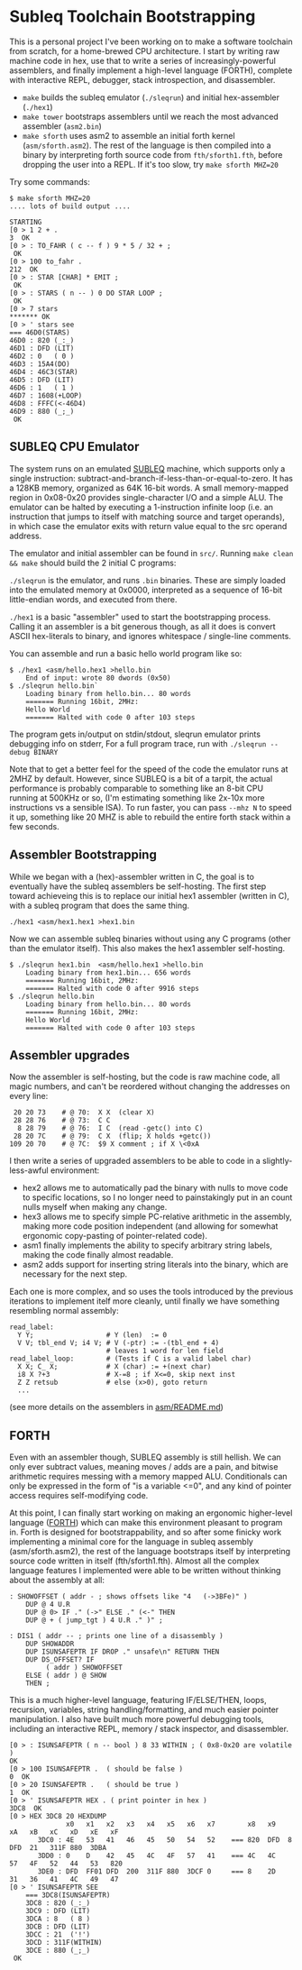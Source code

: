 # Subleq Toolchain Bootstrapping

This is a personal project I've been working on to make a software toolchain from scratch, for a home-brewed CPU architecture. I start by writing raw machine code in hex, use that to write a series of increasingly-powerful assemblers, and finally implement a high-level language (FORTH), complete with interactive REPL, debugger, stack introspection, and disassembler.

- `make` builds the subleq emulator (`./sleqrun`) and initial hex-assembler (`./hex1`)
- `make tower` bootstraps assemblers until we reach the most advanced assembler (`asm2.bin`)
- `make sforth` uses asm2 to assemble an initial forth kernel (`asm/sforth.asm2`). The rest of the language is then compiled into a binary by interpreting forth source code from `fth/sforth1.fth`, before dropping the user into a REPL. If it's too slow, try `make sforth MHZ=20`

Try some commands:
```
$ make sforth MHZ=20
.... lots of build output ....

STARTING
[0 > 1 2 + .
3  OK
[0 > : TO_FAHR ( c -- f ) 9 * 5 / 32 + ;
 OK
[0 > 100 to_fahr .
212  OK
[0 > : STAR [CHAR] * EMIT ;
 OK
[0 > : STARS ( n -- ) 0 DO STAR LOOP ;
 OK
[0 > 7 stars
******* OK
[0 > ' stars see
=== 46D0(STARS)
46D0 : 820 (_:_)
46D1 : DFD (LIT)
46D2 : 0   ( 0 )
46D3 : 15A4(DO)
46D4 : 46C3(STAR)
46D5 : DFD (LIT)
46D6 : 1   ( 1 )
46D7 : 1608(+LOOP)
46D8 : FFFC(<-46D4)
46D9 : 880 (_;_)
 OK
```

## SUBLEQ CPU Emulator

The system runs on an emulated [SUBLEQ](https://esolangs.org/wiki/Subleq) machine, which supports only a single instruction: subtract-and-branch-if-less-than-or-equal-to-zero. It has a 128KB memory, organized as 64K 16-bit words. A small memory-mapped region in 0x08-0x20 provides single-character I/O and a simple ALU. The emulator can be halted by executing a 1-instruction infinite loop (i.e. an instruction that jumps to itself with matching source and target operands), in which case the emulator exits with return value equal to the src operand address.

The emulator and initial assembler can be found in `src/`.  Running `make clean && make` should build the 2 initial C programs:

`./sleqrun` is the emulator, and runs `.bin` binaries. These are simply loaded into the emulated memory at 0x0000, interpreted as a sequence of 16-bit little-endian words, and executed from there.

`./hex1` is a basic "assembler" used to start the bootstrapping process. Calling it an assembler is a bit generous though, as all it does is convert ASCII hex-literals to binary, and ignores whitespace / single-line comments.

You can assemble and run a basic hello world program like so:

```
$ ./hex1 <asm/hello.hex1 >hello.bin
    End of input: wrote 80 dwords (0x50)
$ ./sleqrun hello.bin`
    Loading binary from hello.bin... 80 words
    ======= Running 16bit, 2MHz:
    Hello World
    ======= Halted with code 0 after 103 steps
```

The program gets in/output on stdin/stdout, sleqrun emulator prints debugging info on stderr,
For a full program trace, run with `./sleqrun --debug BINARY`

Note that to get a better feel for the speed of the code the emulator runs at 2MHZ by default. However, since SUBLEQ is a bit of a tarpit, the actual performance is probably comparable to something like an 8-bit CPU running at 500KHz or so, (I'm estimating something like 2x-10x more instructions vs a sensible ISA). To run faster, you can pass `--mhz N` to speed it up, something like 20 MHZ is able to rebuild the entire forth stack within a few seconds.

## Assembler Bootstrapping

While we began with a (hex)-assembler written in C, the goal is to eventually have the subleq assemblers be self-hosting. The first step toward achieveing this is to replace our initial hex1 assembler (written in C), with a subleq program that does the same thing.

`./hex1 <asm/hex1.hex1 >hex1.bin`

Now we can assemble subleq binaries without using any C programs (other than the emulator itself). This also makes the hex1 assembler self-hosting.

```
$ ./sleqrun hex1.bin  <asm/hello.hex1 >hello.bin
    Loading binary from hex1.bin... 656 words
    ======= Running 16bit, 2MHz:
    ======= Halted with code 0 after 9916 steps
$ ./sleqrun hello.bin
    Loading binary from hello.bin... 80 words
    ======= Running 16bit, 2MHz:
    Hello World
    ======= Halted with code 0 after 103 steps
```


## Assembler upgrades

Now the assembler is self-hosting, but the code is raw machine code, all magic numbers, and can't be
reordered without changing the addresses on every line:

```
 20 20 73    # @ 70:  X X  (clear X)
 28 28 76    # @ 73:  C C
  8 28 79    # @ 76:  I C  (read -getc() into C)
 28 20 7C    # @ 79:  C X  (flip; X holds +getc())
109 20 70    # @ 7C:  $9 X comment ; if X \<0xA
```

I then write a series of upgraded assemblers to be able to
code in a slightly-less-awful environment:

- hex2 allows me to automatically pad the binary with nulls to move code to specific locations, so I no longer need to painstakingly put in an count nulls myself when making any change.
- hex3 allows me to specify simple PC-relative arithmetic in the assembly, making more code position independent (and allowing for somewhat ergonomic copy-pasting of pointer-related code).
- asm1 finally implements the ability to specify arbitrary string labels, making the code finally almost readable.
- asm2 adds support for inserting string literals into the binary, which are necessary for the next step.

Each one is more complex, and so uses the tools introduced by the previous iterations to implement itelf more cleanly, until finally we have something resembling normal assembly:

```
read_label:
  Y Y;                  # Y (len)  := 0
  V V; tbl_end V; i4 V; # V (-ptr) := -(tbl_end + 4)
                        # leaves 1 word for len field
read_label_loop:        # (Tests if C is a valid label char)
  X X; C_ X;            # X (char) := +(next char)
  i8 X ?+3              # X-=8 ; if X<=0, skip next inst
  Z Z retsub            # else (x>0), goto return
  ...
```

(see more details on the assemblers in [asm/README.md](asm/README.md))

## FORTH

Even with an assembler though, SUBLEQ assembly is still hellish. We can only ever subtract values, meaning moves / adds are a pain, and bitwise arithmetic requires messing with a memory mapped ALU. Conditionals can only be expressed in the form of "is a variable <=0", and any kind of pointer access requires self-modifying code.

At this point, I can finally start working on making an ergonomic higher-level language ([FORTH](https://en.wikipedia.org/wiki/Forth_\(programming_language\))) which can make this environment pleasant to program in. Forth is designed for bootstrappability, and so after some finicky work implementing a minimal core for the language in subleq assembly (asm/sforth.asm2), the rest of the language bootstraps itself by interpreting source code written in itself (fth/sforth1.fth). Almost all the complex language features I implemented were able to be written without thinking about the assembly at all:


    : SHOWOFFSET ( addr - ; shows offsets like "4   (->3BFe)" )
        DUP @ 4 U.R
        DUP @ 0> IF ." (->" ELSE ." (<-" THEN
        DUP @ + ( jump_tgt ) 4 U.R ." )" ;

    : DIS1 ( addr -- ; prints one line of a disassembly )
        DUP SHOWADDR
        DUP ISUNSAFEPTR IF DROP ." unsafe\n" RETURN THEN
        DUP DS_OFFSET? IF
             ( addr ) SHOWOFFSET
        ELSE ( addr ) @ SHOW
        THEN ;

This is a much higher-level language, featuring IF/ELSE/THEN, loops, recursion, variables, string handling/formatting, and much easier pointer manipulation. I also have built much more powerful debugging tools, including an interactive REPL, memory / stack inspector, and disassembler.

```
[0 > : ISUNSAFEPTR ( n -- bool ) 8 33 WITHIN ; ( 0x8-0x20 are volatile )
OK
[0 > 100 ISUNSAFEPTR .  ( should be false )
0  OK
[0 > 20 ISUNSAFEPTR .   ( should be true )
1  OK
[0 > ' ISUNSAFEPTR HEX . ( print pointer in hex )
3DC8  OK
[0 > HEX 3DC8 20 HEXDUMP
              x0   x1   x2   x3   x4   x5   x6   x7        x8   x9   xA   xB   xC   xD   xE   xF
       3DC0 : 4E   53   41   46   45   50   54   52    === 820  DFD  8    DFD  21   311F 880  3DBA
       3DD0 : 0    D    42   45   4C   4F   57   41    === 4C   4C   57   4F   52   44   53   820
       3DE0 : DFD  FF01 DFD  200  311F 880  3DCF 0     === 8    2D   31   36   41   4C   49   47
[0 > ' ISUNSAFEPTR SEE
    === 3DC8(ISUNSAFEPTR)
    3DC8 : 820 (_:_)
    3DC9 : DFD (LIT)
    3DCA : 8   ( 8 )
    3DCB : DFD (LIT)
    3DCC : 21  ('!')
    3DCD : 311F(WITHIN)
    3DCE : 880 (_;_)
 OK
```


<!-- Example interactive coding/debugging session
```
[0 > : SQR ( n ) DUP * ;
[0 > 3 sqr .
9  OK
[0 > 3 dup sqr .s
2 : 3 9  OK
[2 > 2drop
 OK
[0 > 3 dup sqr swap 1- .s   ( lets test this out )
2 : 9 2  OK
[2 > dup sqr swap 1- .s     ( we can see how the stack evolves over time)
3 : 9 4 1  OK
[3 > dup sqr swap 1- .s
4 : 9 4 1 0  OK
[4 > 2drop 2drop
 OK
[0 > : SUMSQRS ( n -- sum ) DUP 0= IF ( 0 ) RETURN THEN
    DUP SQR SWAP 1- ( sum n ) RECURSE ;
 OK
[0 > 3 sumqrs .s    ( oops, typo )
SUMQRS?
RESTART (v0.2)
[0 > 3 sumsqrs .s   ( oops, looks like we didn't sum the results )
4 : 9 4 1 0  OK
[4 > : SUMSQRS ( n -- sum ) DUP 0= IF ( 0 ) RETURN THEN
    DUP SQR SWAP 1- ( sum n ) RECURSE ( sum recsum ) + ;
 OK
[4 > 2DROP 2DROP    ( we clean up our stack )
 OK
[0 > 3 sumsqrs .s
1 : 14  OK
```
-->


<!-- TODO
    - show language features (isprime?)
      LOOPS, IF/THEN, CASE, strings, errs, vars
    - show interactive session / REPL, .S, etc
    - show disassembler
        ' listprimes hex .
        ' listprimes see
        ' listprimes CFA> .
        470A 10 dump
    - show rs? useful for debugging recursive
      or tricky functions
        : T3 ( dumps the return stack) .RS ;
        : T2 T3 ;
        : T1 T2 ;
        T1
        === RSP: 1020
        3FC) 482C: (T2)+1   = [880 (_;_)]
        3FD) 4834: (T1)+1   = [880 (_;_)]
        3FE) 3752: (?EXECUTE)+12  = [880 (_;_)]
        3FF) 39CF: (NEW_INTERPRET)+10  = [3982(?STACK)]
        400) 38F9: (RESTART)+4A  = [E3A (LITSTR)]
    - recursion (RECURSE, TAILRECURSE)
: COLLATZ ( n ) DUP . ( print n )
CASE
    1 OF            .RS            ENDOF
    DUP 2 MOD 0= IF 2/     RECURSE ENDOF
    DEFAULT         3 * 1+ RECURSE ENDOF
    ENDCASE ;

: TAIL_COLL ( n ) DUP . ( print n )
CASE
    1 OF            .RS                     ENDOF
    DUP 2 MOD 0= IF 2/     TAILCALL RECURSE ENDOF
    DEFAULT         3 * 1+ TAILCALL RECURSE ENDOF
    ENDCASE ;

[0 > 3 collatz
    3 10 5 16 8 4 2 1 === RSP: 1014
    3F6) 475E: (COLLATZ)+14  = [1560(BRANCH)]
    3F7) 475E: (COLLATZ)+14  = [1560(BRANCH)]
    3F8) 475E: (COLLATZ)+14  = [1560(BRANCH)]
    3F9) 475E: (COLLATZ)+14  = [1560(BRANCH)]
    3FA) 4769: (COLLATZ)+1F  = [1560(BRANCH)]
    3FB) 475E: (COLLATZ)+14  = [1560(BRANCH)]
    3FC) 4769: (COLLATZ)+1F  = [1560(BRANCH)]
    3FD) 3752: (?EXECUTE)+12  = [880 (_;_)]
    3FE) 39CF: (NEW_INTERPRET)+10  = [3982(?STACK)]
    3FF) 1E44: (INTERPRET)+249 = [880 (_;_)]
    400) 1E9B: (RESTART)+25  = [E3A (LITSTR)]
    OK
[0 > 3 tail_coll
    3 10 5 16 8 4 2 1 === RSP: 1022
    3FE) 3752: (?EXECUTE)+12  = [880 (_;_)]
    3FF) 39CF: (NEW_INTERPRET)+10  = [3982(?STACK)]
    400) 38F9: (RESTART)+4A  = [E3A (LITSTR)]
    OK



-->


<!-- Shorter demo of return stack introspection
[0 > : STAR [CHAR] * EMIT ;
 OK
[0 > : STARS ( n ) DUP 0= IF
        DROP .RS  ( base case: show ret stack )
        ELSE STAR 1- RECURSE
    THEN ;
 OK
[0 > 4 stars
****=== RSP: 1017
3FA) 46ED: (STARS)+7   = [1560(BRANCH)]
3FB) 46ED: (STARS)+7   = [1560(BRANCH)]
3FC) 46ED: (STARS)+7   = [1560(BRANCH)]
3FD) 46ED: (STARS)+7   = [1560(BRANCH)]
3FE) 3760: (?EXECUTE)+12  = [880 (_;_)]
3FF) 39DD: (NEW_INTERPRET)+10  = [3990(?STACK)]
400) 3907: (RESTART)+4A  = [E3A (LITSTR)]
-->

<!-- Interactive session? Might be too long to work in easily
```
[0 > : DIVABLE ( n div -- b ) MOD 0= ;
 OK
[0 > 49 5 DIVABLE . 49 7 DIVABLE .
0 1 OK
 OK
[0 > 0 value n
 OK
[0 > 37 to n
 OK
[0 > : TRYDIVS ( stop start -- b ) DO N I> DIVABLE IF 1 LOOPRETURN THEN 2 +LOOP 0 ;
 OK
[0 > 10 3 trydivs . ( 37 is not divisible by any of 3..10)
0  OK
[0 > 49 to n   10 3 trydivs .  ( 49 is divisible by some of 3..10)
1 OK
[0 > 6 3 trydivs . ( 49 is not divisble by any of 3..6)
0  OK
[0 > : ISPRIME ( n ) TO N
    CASE
        DUP 4 < IF DROP 1 ENDOF
        ( oops, that's not right, let's retry ) XXXX
XXXX?
RESTART (v0.2)
[0 > : ISPRIME ( n ) TO N
    CASE
        N 4 < IF 1 ENDOF
        N 2 DIVABLE IF 0 ENDOF
        DEFAULT N 2/ 3 TRYDIVS 0= ENDOF
        ENDCASE ;
 OK
[0 > 2 isprime .
1  OK
[0 > 4 isprime . 7 isprime . 9 isprime .
0 1 0  OK
[0 > : LISTPRIMES ( stop start -- ) DO I> ISPRIME IF I> . THEN LOOP ;
 OK
[0 > 50 1 listprimes
1 2 3 5 7 11 13 17 19 23 29 31 37 41 43 47  OK
```
-->


